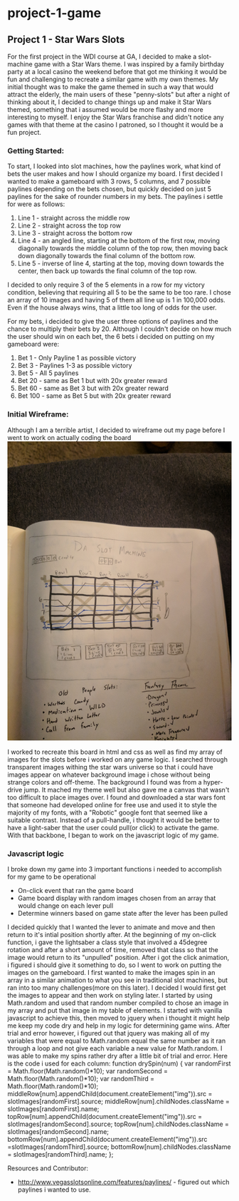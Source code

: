 # project-1-game
## Project 1 - Star Wars Slots

For the first project in the WDI course at GA, I decided to make a slot-machine game with a Star Wars theme.
I was inspired by a family birthday party at a local casino the weekend before that got me thinking it would be fun and challenging to recreate a similar game with my own themes. My initial thought was to make the game themed in such a way that would attract the elderly, the main users of these "penny-slots" but after a night of thinking about it, I decided to change things up and make it Star Wars themed, something that i assumed would be more flashy and more interesting to myself. I enjoy the Star Wars franchise and didn't notice any games with that theme at the casino I patroned, so I thought it would be a fun project.

### Getting Started:
To start, I looked into slot machines, how the paylines work, what kind of bets the user makes and how I should organize my board. I first decided I wanted to make a gameboard with 3 rows, 5 columns, and 7 possible paylines depending on the bets chosen, but quickly decided on just 5 paylines for the sake of rounder numbers in my bets. The paylines i settle for were as follows:
1. Line 1 - straight across the middle row
1. Line 2 - straight across the top row
1. Line 3 - straight across the bottom row
1. Line 4 - an angled line, starting at the bottom of the first row, moving diagonally towards the middle column of the top row, then moving back down diagonally towards the final column of the bottom row.
1. Line 5 - inverse of line 4, starting at the top, moving down towards the center, then back up towards the final column of the top row.

I decided to only require 3 of the 5 elements in a row for my victory condition, believing that requiring all 5 to be the same to be too rare. I chose an array of 10 images and having 5 of them all line up is 1 in 100,000 odds. Even if the house always wins, that a little too long of odds for the user.

For my bets, i decided to give the user three options of paylines and the chance to multiply their bets by 20. Although I couldn't decide on how much the user should win on each bet, the  6 bets i decided on putting on my gameboard were:
1. Bet 1 - Only Payline 1 as possible victory
1. Bet 3 - Paylines 1-3 as possible victory
1. Bet 5 - All 5 paylines
1. Bet 20 - same as Bet 1 but with 20x greater reward
1. Bet 60 - same as Bet 3 but with 20x greater reward
1. Bet 100 - same as Bet 5 but with 20x greater reward




### Initial Wireframe:
Although I am a terrible artist, I decided to wireframe out my page before I went to work on actually coding the board
![alt text](images/IMG_20170917_213511.jpg)

I worked to recreate this board in html and css as well as find my array of images for the slots before i worked on any game logic. I searched through transparent images withing the star wars universe so that i could have images appear on whatever background image i chose without being strange colors and off-theme. The background I found was from a hyper-drive jump. It mached my theme well but also gave me a canvas that wasn't too difficult to place images over.
I found and downloaded a star wars font that someone had developed online for free use and used it to style the majority of my fonts, with a "Robotic" google font that seemed like a suitable contrast.
Instead of a pull-handle, i thought it would be better to have a light-saber that the user could pull(or click) to activate the game.
With that backbone, I began to work on the javascript logic of my game.

### Javascript logic
I broke down my game into 3 important functions i needed to accomplish for my game to be operational
* On-click event that ran the game board
* Game board display with random images chosen from an array that would change on each lever pull
* Determine winners based on game state after the lever has been pulled

I decided quickly that I wanted the lever to animate and move and then return to it's intial position shortly after. At the beginning of my on-click function, i gave the lightsaber a class style that involved a 45degree rotation and after a short amount of time, removed that class so that the image would return to its "unpulled" position. 
After i got the click animation, i figured i should give it something to do, so I went to work on putting the images on the gameboard. I first wanted to make the images spin in an array in a similar animation to what you see in traditional slot machines, but ran into too many challenges(more on this later). I decided I would first get the images to appear and then work on styling later. I started by using Math.random and used that random number compiled to chose an image in my array and put that image in my table of elements. I started with vanilla javascript to achieve this, then moved to jquery when i thought it might help me keep my code dry and help in my logic for determining game wins. After trial and error however, i figured out that jquery was making all of my variables that were equal to Math.random equal the same number as it ran through a loop and not give each variable a new value for Math.random. I was able to make my spins rather dry after a little bit of trial and error. Here is the code i used for each column:
    function drySpin(num) {
        var randomFirst = Math.floor(Math.random()*10);
        var randomSecond = Math.floor(Math.random()*10);
        var randomThird = Math.floor(Math.random()*10);
        middleRow[num].appendChild(document.createElement("img")).src = slotImages[randomFirst].source;
        middleRow[num].childNodes.className = slotImages[randomFirst].name;
        topRow[num].appendChild(document.createElement("img")).src = slotImages[randomSecond].source;
        topRow[num].childNodes.className = slotImages[randomSecond].name;
        bottomRow[num].appendChild(document.createElement("img")).src =slotImages[randomThird].source;
        bottomRow[num].childNodes.className = slotImages[randomThird].name;
    };






Resources and Contributor:
* http://www.vegasslotsonline.com/features/paylines/ - figured out which paylines i wanted to use.
